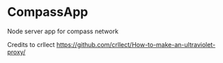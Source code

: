 # CompassApp
Node server app for compass network

Credits to crllect
https://github.com/crllect/How-to-make-an-ultraviolet-proxy/
